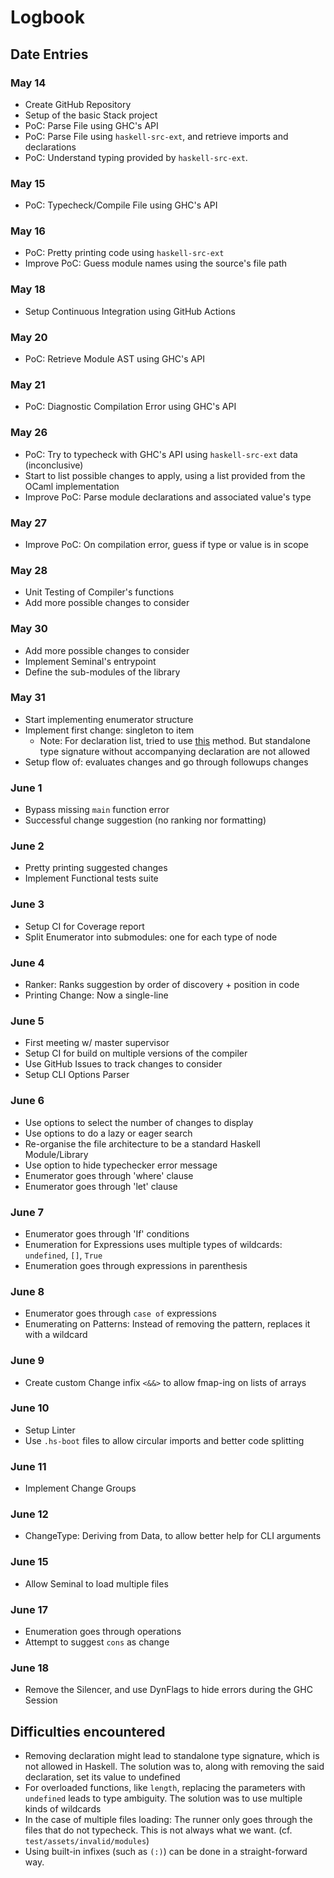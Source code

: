 # Logbook

## Date Entries

### May 14

- Create GitHub Repository
- Setup of the basic Stack project
- PoC: Parse File using GHC's API
- PoC: Parse File using `haskell-src-ext`, and retrieve imports and declarations
- PoC: Understand typing provided by `haskell-src-ext`.

### May 15

- PoC: Typecheck/Compile File using GHC's API

### May 16

- PoC: Pretty printing code using `haskell-src-ext`
- Improve PoC: Guess module names using the source's file path

### May 18

- Setup Continuous Integration using GitHub Actions

### May 20

- PoC: Retrieve Module AST using GHC's API

### May 21

- PoC: Diagnostic Compilation Error using GHC's API

### May 26

- PoC: Try to typecheck with GHC's API using `haskell-src-ext` data (inconclusive)
- Start to list possible changes to apply, using a list provided from the OCaml implementation
- Improve PoC: Parse module declarations and associated value's type

### May 27

- Improve PoC: On compilation error, guess if type or value is in scope

### May 28

- Unit Testing of Compiler's functions
- Add more possible changes to consider

### May 30

- Add more possible changes to consider
- Implement Seminal's entrypoint
- Define the sub-modules of the library

### May 31

- Start implementing enumerator structure
- Implement first change: singleton to item
  - Note: For declaration list, tried to use [this](https://dl.acm.org/doi/pdf/10.1145/3310232.3310243) method. But standalone type signature without accompanying declaration are not allowed
- Setup flow of: evaluates changes and go through followups changes

### June 1

- Bypass missing `main` function error
- Successful change suggestion (no ranking nor formatting)

### June 2

- Pretty printing suggested changes
- Implement Functional tests suite

### June 3

- Setup CI for Coverage report
- Split Enumerator into submodules: one for each type of node

### June 4

- Ranker: Ranks suggestion by order of discovery + position in code
- Printing Change: Now a single-line

### June 5

- First meeting w/ master supervisor
- Setup CI for build on multiple versions of the compiler
- Use GitHub Issues to track changes to consider
- Setup CLI Options Parser

### June 6

- Use options to select the number of changes to display
- Use options to do a lazy or eager search
- Re-organise the file architecture to be a standard Haskell Module/Library
- Use option to hide typechecker error message
- Enumerator goes through 'where' clause
- Enumerator goes through 'let' clause

### June 7

- Enumerator goes through 'If' conditions
- Enumeration for Expressions uses multiple types of wildcards: `undefined`, `[]`, `True`
- Enumeration goes through expressions in parenthesis

### June 8

- Enumerator goes through `case of` expressions
- Enumerating on Patterns: Instead of removing the pattern, replaces it with a wildcard

### June 9

- Create custom Change infix `<&&>` to allow fmap-ing on lists of arrays

### June 10

- Setup Linter
- Use `.hs-boot` files to allow circular imports and better code splitting

### June 11

- Implement Change Groups

### June 12

- ChangeType: Deriving from Data, to allow better help for CLI arguments

### June 15

- Allow Seminal to load multiple files

### June 17

- Enumeration goes through operations
- Attempt to suggest `cons` as change

### June 18

- Remove the Silencer, and use DynFlags to hide errors during the GHC Session

## Difficulties encountered

- Removing declaration might lead to standalone type signature, which is not allowed in Haskell. The solution was to, along with removing the said declaration, set its value to undefined
- For overloaded functions, like `length`, replacing the parameters with `undefined` leads to type ambiguity. The solution was to use multiple kinds of wildcards
- In the case of multiple files loading: The runner only goes through the files that do not typecheck. This is not always what we want. (cf. `test/assets/invalid/modules`)
- Using built-in infixes (such as `(:)`) can be done in a straight-forward way.
